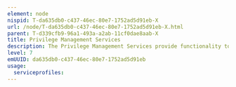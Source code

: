 ```yaml
---
element: node
nispid: T-da635db0-c437-46ec-80e7-1752ad5d91eb-X
url: /node/T-da635db0-c437-46ec-80e7-1752ad5d91eb-X.html
parent: T-d339cfb9-96a1-493a-a2ab-11cf0dae8aab-X
title: Privilege Management Services
description: The Privilege Management Services provide functionality to establish and maintain the entitlement or privilege attributes that comprise an individual's access profile. These attributes are features of an individual that can be used as the basis for determining access decisions to both physical and logical resources. The Privilege Management Services govern the management of the data that constitutes the user's privileges and other attributes, including the storage, organization and access to information.
level: 7
emUUID: da635db0-c437-46ec-80e7-1752ad5d91eb
usage:
  serviceprofiles:
---
```

